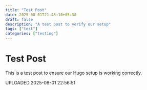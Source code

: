 ```yaml
---
title: "Test Post"
date: 2025-08-01T21:48:10+05:30
draft: false
description: "A test post to verify our setup"
tags: ["test"]
categories: ["testing"]
---
```


# Test Post

This is a test post to ensure our Hugo setup is working correctly.

UPLOADED 2025-08-01 22:56:51